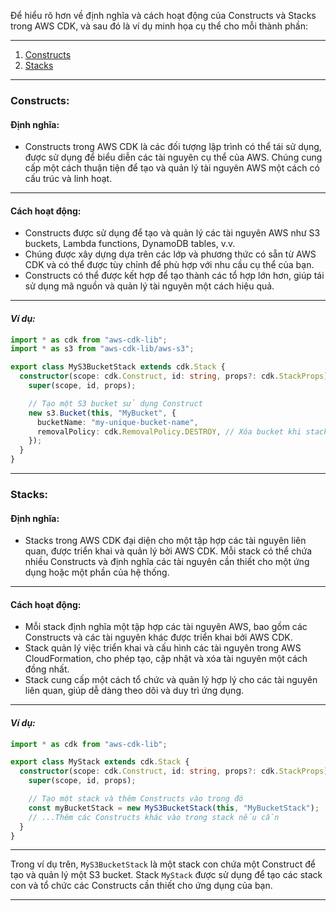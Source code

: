 Để hiểu rõ hơn về định nghĩa và cách hoạt động của Constructs và Stacks trong AWS CDK, và sau đó là ví dụ minh họa cụ thể cho mỗi thành phần:

---

1. [Constructs](#constructs)
2. [Stacks](#stacks)

---

### Constructs:

#### **Định nghĩa:**

- Constructs trong AWS CDK là các đối tượng lập trình có thể tái sử dụng, được sử dụng để biểu diễn các tài nguyên cụ thể của AWS. Chúng cung cấp một cách thuận tiện để tạo và quản lý tài nguyên AWS một cách có cấu trúc và linh hoạt.

---

#### **Cách hoạt động:**

- Constructs được sử dụng để tạo và quản lý các tài nguyên AWS như S3 buckets, Lambda functions, DynamoDB tables, v.v.
- Chúng được xây dựng dựa trên các lớp và phương thức có sẵn từ AWS CDK và có thể được tùy chỉnh để phù hợp với nhu cầu cụ thể của bạn.
- Constructs có thể được kết hợp để tạo thành các tổ hợp lớn hơn, giúp tái sử dụng mã nguồn và quản lý tài nguyên một cách hiệu quả.

---

#### _Ví dụ:_

```typescript
import * as cdk from "aws-cdk-lib";
import * as s3 from "aws-cdk-lib/aws-s3";

export class MyS3BucketStack extends cdk.Stack {
  constructor(scope: cdk.Construct, id: string, props?: cdk.StackProps) {
    super(scope, id, props);

    // Tạo một S3 bucket sử dụng Construct
    new s3.Bucket(this, "MyBucket", {
      bucketName: "my-unique-bucket-name",
      removalPolicy: cdk.RemovalPolicy.DESTROY, // Xóa bucket khi stack bị xóa
    });
  }
}
```

---

### Stacks:

#### **Định nghĩa:**

- Stacks trong AWS CDK đại diện cho một tập hợp các tài nguyên liên quan, được triển khai và quản lý bởi AWS CDK. Mỗi stack có thể chứa nhiều Constructs và định nghĩa các tài nguyên cần thiết cho một ứng dụng hoặc một phần của hệ thống.

---

#### **Cách hoạt động:**

- Mỗi stack định nghĩa một tập hợp các tài nguyên AWS, bao gồm các Constructs và các tài nguyên khác được triển khai bởi AWS CDK.
- Stack quản lý việc triển khai và cấu hình các tài nguyên trong AWS CloudFormation, cho phép tạo, cập nhật và xóa tài nguyên một cách đồng nhất.
- Stack cung cấp một cách tổ chức và quản lý hợp lý cho các tài nguyên liên quan, giúp dễ dàng theo dõi và duy trì ứng dụng.

---

#### _Ví dụ:_

```typescript
import * as cdk from "aws-cdk-lib";

export class MyStack extends cdk.Stack {
  constructor(scope: cdk.Construct, id: string, props?: cdk.StackProps) {
    super(scope, id, props);

    // Tạo một stack và thêm Constructs vào trong đó
    const myBucketStack = new MyS3BucketStack(this, "MyBucketStack");
    // ...Thêm các Constructs khác vào trong stack nếu cần
  }
}
```

---

Trong ví dụ trên, `MyS3BucketStack` là một stack con chứa một Construct để tạo và quản lý một S3 bucket. Stack `MyStack` được sử dụng để tạo các stack con và tổ chức các Constructs cần thiết cho ứng dụng của bạn.

---

